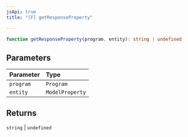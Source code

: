 ```yaml
---
jsApi: true
title: "[F] getResponseProperty"

---
```

```ts
function getResponseProperty(program, entity): string | undefined
```

## Parameters

| Parameter | Type |
| :------ | :------ |
| `program` | `Program` |
| `entity` | `ModelProperty` |

## Returns

`string` \| `undefined`
